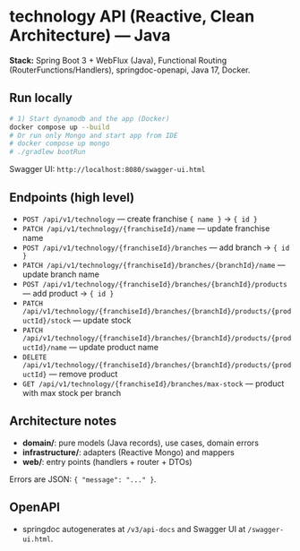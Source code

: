 # technology API (Reactive, Clean Architecture) — **Java**

**Stack:** Spring Boot 3 + WebFlux (Java), Functional Routing (RouterFunctions/Handlers), springdoc-openapi, Java 17, Docker.

## Run locally
```bash
# 1) Start dynamodb and the app (Docker)
docker compose up --build
# Or run only Mongo and start app from IDE
# docker compose up mongo
# ./gradlew bootRun
```

Swagger UI: `http://localhost:8080/swagger-ui.html`

## Endpoints (high level)
- `POST /api/v1/technology` — create franchise `{ name }` → `{ id }`
- `PATCH /api/v1/technology/{franchiseId}/name` — update franchise name
- `POST /api/v1/technology/{franchiseId}/branches` — add branch → `{ id }`
- `PATCH /api/v1/technology/{franchiseId}/branches/{branchId}/name` — update branch name
- `POST /api/v1/technology/{franchiseId}/branches/{branchId}/products` — add product → `{ id }`
- `PATCH /api/v1/technology/{franchiseId}/branches/{branchId}/products/{productId}/stock` — update stock
- `PATCH /api/v1/technology/{franchiseId}/branches/{branchId}/products/{productId}/name` — update product name
- `DELETE /api/v1/technology/{franchiseId}/branches/{branchId}/products/{productId}` — remove product
- `GET /api/v1/technology/{franchiseId}/branches/max-stock` — product with max stock per branch

## Architecture notes
- **domain/**: pure models (Java records), use cases, domain errors
- **infrastructure/**: adapters (Reactive Mongo) and mappers
- **web/**: entry points (handlers + router + DTOs)

Errors are JSON: `{ "message": "..." }`.

## OpenAPI
- springdoc autogenerates at `/v3/api-docs` and Swagger UI at `/swagger-ui.html`.
